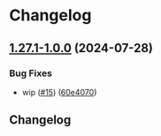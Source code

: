# Changelog

## [1.27.1-1.0.0](https://github.com/oleksii-honchar/nginx-more/compare/v1.27.0-1.0.0...v1.27.1-1.0.0) (2024-07-28)


### Bug Fixes

* wip ([#15](https://github.com/oleksii-honchar/nginx-more/issues/15)) ([60e4070](https://github.com/oleksii-honchar/nginx-more/commit/60e4070b55734a3a645a2e89a19ccbfc5ec21924))

## Changelog
